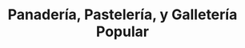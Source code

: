 ---
title: "Panadería, Pastelería, y Galletería Popular"
url: /quito/panaderia-pasteleria-y-galleteria-popular/
shop: Bäckerei
---